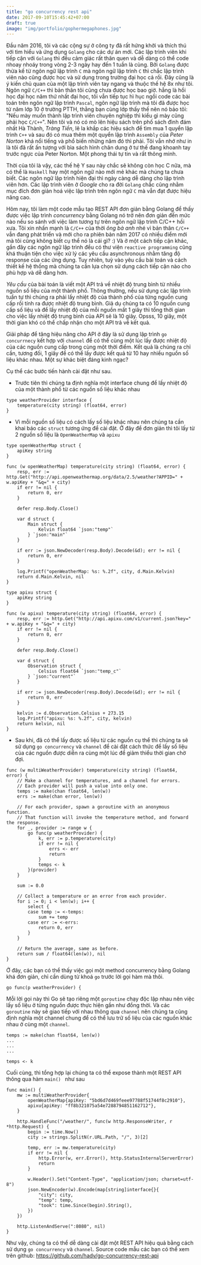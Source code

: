 ```yaml
---
title: "go concurrency rest api"
date: 2017-09-10T15:45:42+07:00
draft: true
image: "img/portfolio/gophermegaphones.jpg"
---
```


Đầu năm 2016, tôi và các cộng sự ở công ty đã rất hứng khởi và thích thú với tìm hiểu và ứng dụng `Golang` cho các dự án mới.
Các lập trình viên khi tiếp cận với `Golang` thì đều cảm giác rất thân quen và dễ dàng có thể code nhoay nhoáy trong vòng 2-3 ngày hay đến 1 tuần là cùng.
Bởi `Golang` được thừa kế từ ngôn ngữ lập trình `C` mà ngôn ngữ lập trình `C` thì chắc lập trình viên nào cũng được học và sử dụng trong trường đại học cả rồi. 
Đây cũng là ý kiến chủ quan của một lập trình viên tay ngang và thuộc thế hệ 8x như tôi. Ngôn ngữ `C/C++` thì bản thân tôi cũng chưa được học bao giờ. 
hẳng là hồi học đại học năm thứ nhất đại học, tôi vẫn tiếp tục hì hục ngồi code các bài toán trên ngôn ngữ lập trình `Pascal`, ngôn ngữ lập trình mà tôi đã được học từ năm lớp 10 ở trường PTTH, thằng bạn cùng lớp thấy thế nên nó bảo tôi: "Nếu mày muốn thành lập trình viên chuyên nghiệp thì kiểu gì mày cũng phải học `C/C++`".
Nên tôi và nó có mò lên hiệu sách trên phố sách đình đám nhất Hà Thành, *Tràng Tiền*, lê la khắp các hiệu sách để tìm mua 1 quyển lập trình `C++` và sau đó có mua thêm một quyển lập trình `Assembly` của *Peter Norton* khá nổi tiếng và phổ biến những năm đó thì phải.
Tôi vẫn nhớ như in là tôi đã rất ấn tượng với bìa sách hình chân dung ở tư thế đang khoanh tay trước ngực của Peter Norton. Một phong thái tự tin và rất thông minh.

Thời của tôi là vậy, các thế hệ Y sau này chắc sẽ không còn học C nữa, mà có thể là `Haskell` hay một ngôn ngữ nào mới mẻ khác mà chúng ta chưa biết.
Các ngôn ngữ lập trình hiện đại thì ngày càng dễ dàng cho lập trình viên hơn. Các lập trình viên ở *Google* cho ra đời `Golang` chắc cũng nhằm mục đích đơn giản hoá việc lập trình trên ngôn ngữ `C` mà vẫn đạt được hiệu năng cao.

Hôm nay, tôi làm một code mẫu tạo REST API đơn giản bằng Golang để thấy được việc lập trình *concurrency* bằng Golang nó trở nên đơn giản đến mức nào nếu so sánh với việc làm tương tự trên ngôn ngữ lập trình C/C++ hồi xưa.
Tôi xin nhấn mạnh là `C/C++` của thời *ông bà anh* nhé vì bản thân `C/C++` vẫn đang phát triển và mới cho ra phiên bản năm 2017 có nhiều điểm mới mà tôi cũng không biết cụ thể nó là cái gì? :)
Và ở một cách tiếp cận khác, gần đây các ngôn ngữ lập trình đều có thư viện `reactive programming` cũng khá thuận tiện cho việc xử lý các yêu cầu asynchronous nhằm tăng độ response của các ứng dụng.
Tuy nhiên, tuỳ vào yêu cầu bài toán và cách thiết kế hệ thống mà chúng ta cần lựa chọn sử dụng cách tiếp cận nào cho phù hợp và dễ dàng hơn.

*Yêu cầu* của bài toán là viết một API trả về nhiệt độ trung bình từ nhiều nguồn số liệu của một thành phố.
Thông thường, nếu sử dụng các lập trình tuần tự thì chúng ra phải lấy nhiệt độ của thành phố của từng nguồn cung cấp rồi tính ra được nhiệt độ trung bình.
Giả dụ chúng ta có 10 nguồn cung cấp số liệu và để lấy nhiệt độ của mỗi nguồn mất 1 giây thì tổng thời gian cho việc lấy nhiệt độ trung bình của API sẽ là 10 giây.
Opsss, 10 giây, một thời gian khó có thể chấp nhận cho một API trả về kết quả.

Giải pháp để tăng hiệu năng cho API ở đây là sử dụng lập trình `go concurrnecy` kết hợp với `channel` để có thể cùng một lúc lấy được nhiệt độ của các nguồn cung cấp trong cùng một thời điểm.
Kết quả là chúng ra chỉ cần, tương đối, 1 giây để có thể lấy được kết quả từ 10 hay nhiều nguồn số liệu khác nhau. Một sự khác biệt đáng kinh ngạc?

Cụ thể các bước tiến hành cài đặt như sau.

* Trước tiên thì chúng ta định nghĩa một interface chung để lấy nhiệt độ của một thành phố từ các nguồn số liệu khác nhau

```
type weatherProvider interface {
	temperature(city string) (float64, error)
}
```

* Vì mỗi nguồn số liệu có cách lấy số liệu khác nhau nên chúng ta cần khai báo các `struct` tương ứng để cài đặt. 
Ở đây để đơn giản thì tôi lấy từ 2 nguồn số liệu là `OpenWeatherMap` và `apixu`


```
type openWeatherMap struct {
	apiKey string
}

func (w openWeatherMap) temperature(city string) (float64, error) {
	resp, err := http.Get("http://api.openweathermap.org/data/2.5/weather?APPID=" + w.apiKey + "&q=" + city)
	if err != nil {
		return 0, err
	}

	defer resp.Body.Close()

	var d struct {
		Main struct {
			Kelvin float64 `json:"temp"`
		} `json:"main"`
	}

	if err := json.NewDecoder(resp.Body).Decode(&d); err != nil {
		return 0, err
	}

	log.Printf("openWeatherMap: %s: %.2f", city, d.Main.Kelvin)
	return d.Main.Kelvin, nil
}

type apixu struct {
	apiKey string
}

func (w apixu) temperature(city string) (float64, error) {
	resp, err := http.Get("http://api.apixu.com/v1/current.json?key=" + w.apiKey + "&q=" + city)
	if err != nil {
		return 0, err
	}

	defer resp.Body.Close()

	var d struct {
		Observation struct {
			Celsius float64 `json:"temp_c"`
		} `json:"current"`
	}

	if err := json.NewDecoder(resp.Body).Decode(&d); err != nil {
		return 0, err
	}

	kelvin := d.Observation.Celsius + 273.15
	log.Printf("apixu: %s: %.2f", city, kelvin)
	return kelvin, nil
}
```

* Sau khi, đã có thể lấy được số liệu từ các nguồn cụ thể thì chúng ta sẽ sử dụng `go concurrency` và `channel` để cài đặt cách thức để lấy số liệu của các nguồn được diễn ra cùng một lúc để giảm thiểu thời gian chờ đợi.

```
func (w multiWeatherProvider) temperature(city string) (float64, error) {
	// Make a channel for temperatures, and a channel for errors.
	// Each provider will push a value into only one.
	temps := make(chan float64, len(w))
	errs := make(chan error, len(w))

	// For each provider, spawn a goroutine with an anonymous function.
	// That function will invoke the temperature method, and forward the response.
	for _, provider := range w {
		go func(p weatherProvider) {
			k, err := p.temperature(city)
			if err != nil {
				errs <- err
				return
			}
			temps <- k
		}(provider)
	}

	sum := 0.0

	// Collect a temperature or an error from each provider.
	for i := 0; i < len(w); i++ {
		select {
		case temp := <-temps:
			sum += temp
		case err := <-errs:
			return 0, err
		}
	}

	// Return the average, same as before.
	return sum / float64(len(w)), nil
}
```

Ở đây, các bạn có thể thấy việc gọi một method concurrency bằng Golang khá đơn giản, chỉ cần dùng từ khoá `go` trước lời gọi hàm mà thôi.

```
go func(p weatherProvider) {
```

Mỗi lời gọi này thì Go sẽ tạo riêng một `goroutine` chạy độc lập nhau nên việc lấy số liệu ở từng nguồn được thực hiện gần như đồng thời.
Và các `goroutine` này sẽ giao tiếp với nhau thông qua `channel` nên chúng ta cũng định nghĩa một channel chung để có thể lưu trữ số liệu của các nguồn khác nhau ở cùng một `channel`.

```
temps := make(chan float64, len(w))
...
...
...

temps <- k
```

Cuối cùng, thì tổng hợp lại chúng ta có thể expose thành một REST API thông qua hàm `main() ` như sau

```
func main() {
	mw := multiWeatherProvider{
		openWeatherMap{apiKey: "5bd6d7d469feee97788f51744f8c2910"},
		apixu{apiKey: "ff8b321075a54e7288794851162712"},
	}

	http.HandleFunc("/weather/", func(w http.ResponseWriter, r *http.Request) {
		begin := time.Now()
		city := strings.SplitN(r.URL.Path, "/", 3)[2]

		temp, err := mw.temperature(city)
		if err != nil {
			http.Error(w, err.Error(), http.StatusInternalServerError)
			return
		}

		w.Header().Set("Content-Type", "application/json; charset=utf-8")
		json.NewEncoder(w).Encode(map[string]interface{}{
			"city": city,
			"temp": temp,
			"took": time.Since(begin).String(),
		})
	})

	http.ListenAndServe(":8080", nil)
}
```

Như vậy, chúng ta có thể dễ dàng cài đặt một REST API hiệu quả bằng cách sử dụng `go concurrency` và `channel`. 
Source code mẫu các bạn có thể xem trên github: https://github.com/hadv/go-concurrency-rest-api